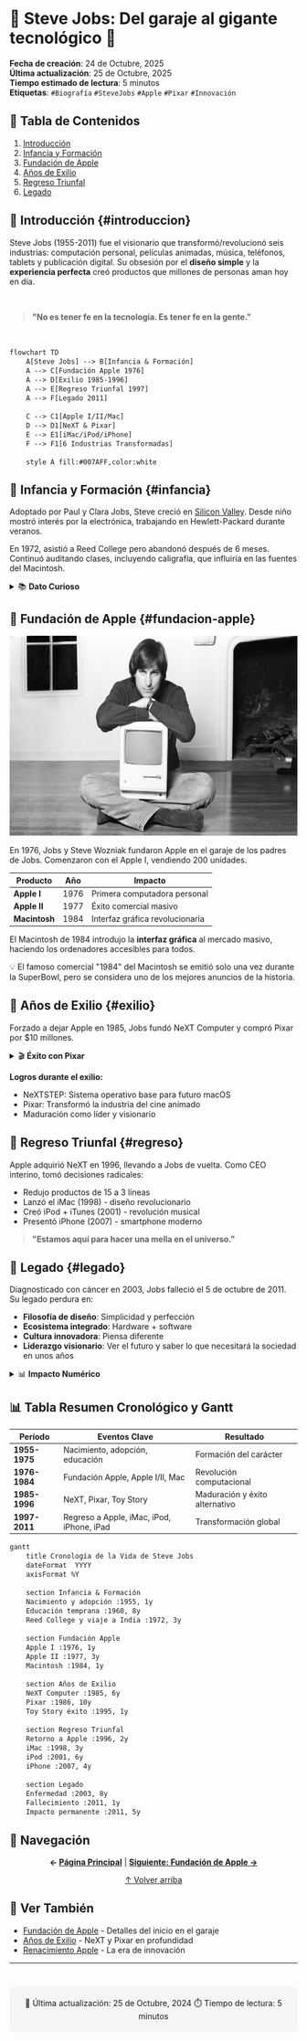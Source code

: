 # 👤 Steve Jobs: Del garaje al gigante tecnológico 🚀

**Fecha de creación**: 24 de Octubre, 2025  
**Última actualización**: 25 de Octubre, 2025  
**Tiempo estimado de lectura**: 5 minutos  
**Etiquetas**: `#Biografía` `#SteveJobs` `#Apple` `#Pixar` `#Innovación`

## 📑 Tabla de Contenidos

1. [Introducción](#introduccion)
2. [Infancia y Formación](#infancia)
3. [Fundación de Apple](#fundacion-apple)
4. [Años de Exilio](#exilio)
5. [Regreso Triunfal](#regreso)
6. [Legado](#legado)

## 📖 Introducción {#introduccion}

Steve Jobs (1955-2011) fue el visionario que transformó/revolucionó seis industrias: computación personal, películas animadas, música, teléfonos, tablets y publicación digital. Su obsesión por el **diseño simple** y la **experiencia perfecta** creó productos que millones de personas aman hoy en día.

<br>

> **"No es tener fe en la tecnología. Es tener fe en la gente."**

<br>

```mermaid
flowchart TD
    A[Steve Jobs] --> B[Infancia & Formación]
    A --> C[Fundación Apple 1976]
    A --> D[Exilio 1985-1996]
    A --> E[Regreso Triunfal 1997]
    A --> F[Legado 2011]
    
    C --> C1[Apple I/II/Mac]
    D --> D1[NeXT & Pixar]
    E --> E1[iMac/iPod/iPhone]
    F --> F1[6 Industrias Transformadas]
    
    style A fill:#007AFF,color:white

```

## 👶 Infancia y Formación {#infancia}

Adoptado por Paul y Clara Jobs, Steve creció en [Silicon Valley](glosario.md#silicon-valley). Desde niño mostró interés por la electrónica, trabajando en Hewlett-Packard durante veranos.

En 1972, asistió a Reed College pero abandonó después de 6 meses. Continuó auditando clases, incluyendo caligrafía, que influiría en las fuentes del Macintosh.

<details>
<summary>📚 <strong>Dato Curioso</strong></summary>
Jobs viajó a India en 1974 buscando iluminación espiritual. Practicó budismo zen y dietas frutarianas que moldearon su filosofía de simplicidad.
</details>

## 🍎 Fundación de Apple {#fundacion-apple}

<img src="/entregas/adrian.martinez/AEC-MD/mi-wiki/recursos/imagenes/stevejobs-joven.jpg"  width="600" height="350">

En 1976, Jobs y Steve Wozniak fundaron Apple en el garaje de los padres de Jobs. Comenzaron con el Apple I, vendiendo 200 unidades.

| Producto | Año | Impacto |
|----------|-----|---------|
| **Apple I** | 1976 | Primera computadora personal |
| **Apple II** | 1977 | Éxito comercial masivo |
| **Macintosh** | 1984 | Interfaz gráfica revolucionaria |

El Macintosh de 1984 introdujo la **interfaz gráfica** al mercado masivo, haciendo los ordenadores accesibles para todos.

<div class="alert alert-info">
💡 El famoso comercial "1984" del Macintosh se emitió solo una vez durante la SuperBowl, pero se considera uno de los mejores anuncios de la historia.
</div>

## 🔄 Años de Exilio {#exilio}

Forzado a dejar Apple en 1985, Jobs fundó NeXT Computer y compró Pixar por $10 millones.

<details>
<summary>🎬 <strong>Éxito con Pixar</strong></summary>
Pixar revolucionó la animación con "Toy Story" (1995), el primer largometraje animado por ordenador. La salida a bolsa hizo a Jobs multimillonario.
</details>

**Logros durante el exilio:**
- NeXTSTEP: Sistema operativo base para futuro macOS
- Pixar: Transformó la industria del cine animado
- Maduración como líder y visionario

## 🔁 Regreso Triunfal {#regreso}

Apple adquirió NeXT en 1996, llevando a Jobs de vuelta. Como CEO interino, tomó decisiones radicales:

- Redujo productos de 15 a 3 líneas
- Lanzó el iMac (1998) - diseño revolucionario
- Creó iPod + iTunes (2001) - revolución musical
- Presentó iPhone (2007) - smartphone moderno

> **"Estamos aquí para hacer una mella en el universo."**

## 🌟 Legado {#legado}

Diagnosticado con cáncer en 2003, Jobs falleció el 5 de octubre de 2011. Su legado perdura en:

- **Filosofía de diseño**: Simplicidad y perfección
- **Ecosistema integrado**: Hardware + software
- **Cultura innovadora**: Piensa diferente
- **Liderazgo visionario**: Ver el futuro y saber lo que necesitará la sociedad en unos años

<details>
<summary>📊 <strong>Impacto Numérico</strong></summary>

| Métrica | Logro |
|---------|-------|
| **Valor Apple** | Empresa más valiosa del mundo (quitando Nvidia) |
| **Productos vendidos** | Miles de millones de dispositivos |
| **Industrias transformadas** | 6 diferentes |
| **Legado cultural** | Icono de innovación global |
</details>

## 📊 Tabla Resumen Cronológico y Gantt

| Período | Eventos Clave | Resultado |
|---------|---------------|-----------|
| **1955-1975** | Nacimiento, adopción, educación | Formación del carácter |
| **1976-1984** | Fundación Apple, Apple I/II, Mac | Revolución computacional |
| **1985-1996** | NeXT, Pixar, Toy Story | Maduración y éxito alternativo |
| **1997-2011** | Regreso a Apple, iMac, iPod, iPhone, iPad | Transformación global |

```mermaid
gantt
    title Cronología de la Vida de Steve Jobs
    dateFormat  YYYY
    axisFormat %Y
    
    section Infancia & Formación
    Nacimiento y adopción :1955, 1y
    Educación temprana :1960, 8y
    Reed College y viaje a India :1972, 3y
    
    section Fundación Apple
    Apple I :1976, 1y
    Apple II :1977, 3y
    Macintosh :1984, 1y
    
    section Años de Exilio
    NeXT Computer :1985, 6y
    Pixar :1986, 10y
    Toy Story éxito :1995, 1y
    
    section Regreso Triunfal
    Retorno a Apple :1996, 2y
    iMac :1998, 3y
    iPod :2001, 6y
    iPhone :2007, 4y
    
    section Legado
    Enfermedad :2003, 8y
    Fallecimiento :2011, 1y
    Impacto permanente :2011, 5y
```

## 🔗 Navegación

<div align="center">

**← [Página Principal](index.md)** | **[Siguiente: Fundación de Apple →](articulo-2.md)**

[↑ Volver arriba](#)

</div>

## 👀 Ver También

- [Fundación de Apple](articulo-2.md) - Detalles del inicio en el garaje
- [Años de Exilio](articulo-3.md) - NeXT y Pixar en profundidad
- [Renacimiento Apple](articulo-4.md) - La era de innovación


---

<div align="center" style="margin-top: 40px; padding: 20px; background: #f5f5f5; border-radius: 10px;">
📅 Última actualización: 25 de Octubre, 2024  
⏱️ Tiempo de lectura: 5 minutos  
</div>